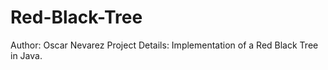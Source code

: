 # Red-Black-Tree
Author: Oscar Nevarez
Project Details:
Implementation of a Red Black Tree in Java.
